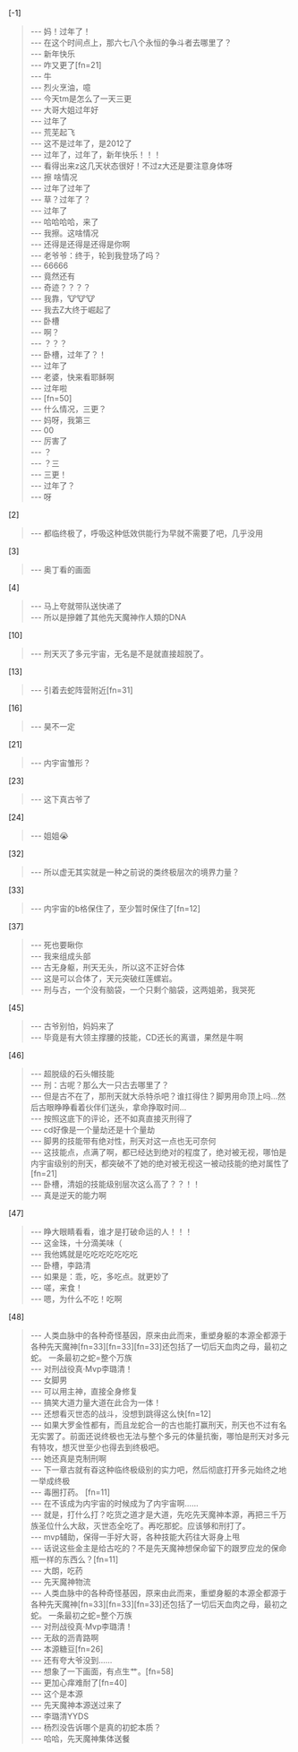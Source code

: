 
[-1] 
>--- 妈！过年了！<br>
>--- 在这个时间点上，那六七八个永恒的争斗者去哪里了？<br>
>--- 新年快乐<br>
>--- 咋又更了[fn=21]<br>
>--- 牛<br>
>--- 烈火烹油，噫<br>
>--- 今天tm是怎么了一天三更<br>
>--- 大哥大姐过年好<br>
>--- 过年了<br>
>--- 荒芜起飞<br>
>--- 这不是过年了，是2012了<br>
>--- 过年了，过年了，新年快乐！！！<br>
>--- 看得出来z这几天状态很好！不过z大还是要注意身体呀<br>
>--- 擦 啥情况<br>
>--- 过年了过年了<br>
>--- 草？过年了？<br>
>--- 过年了<br>
>--- 哈哈哈哈，来了<br>
>--- 我擦。这啥情况<br>
>--- 还得是还得是还得是你啊<br>
>--- 老爷爷：终于，轮到我登场了吗？<br>
>--- 66666<br>
>--- 竟然还有<br>
>--- 奇迹？？？？<br>
>--- 我靠，🐮🐮🐮<br>
>--- 我去Z大终于崛起了<br>
>--- 卧槽<br>
>--- 啊？<br>
>--- ？？？<br>
>--- 卧槽，过年了？！<br>
>--- 过年了<br>
>--- 老婆，快来看耶稣啊<br>
>--- 过年啦<br>
>--- [fn=50]<br>
>--- 什么情况，三更？<br>
>--- 妈呀，我第三<br>
>--- 00<br>
>--- 厉害了<br>
>--- ？<br>
>--- ？三<br>
>--- 三更！<br>
>--- 过年了？<br>
>--- 呀<br>

[2] 
>--- 都临终极了，呼吸这种低效供能行为早就不需要了吧，几乎没用<br>

[3] 
>--- 奥丁看的画面<br>

[4] 
>--- 马上夸就带队送快递了<br>
>--- 所以是摻雜了其他先天魔神作人類的DNA<br>

[10] 
>--- 刑天灭了多元宇宙，无名是不是就直接超脱了。<br>

[13] 
>--- 引着去蛇阵营附近[fn=31]<br>

[16] 
>--- 昊不一定<br>

[21] 
>--- 内宇宙雏形？<br>

[23] 
>--- 这下真古爷了<br>

[24] 
>--- 姐姐😭<br>

[32] 
>--- 所以虚无其实就是一种之前说的类终极层次的境界力量？<br>

[33] 
>--- 内宇宙的b格保住了，至少暂时保住了[fn=12]<br>

[37] 
>--- 死也要瞅你<br>
>--- 我来组成头部<br>
>--- 古无身躯，刑天无头，所以这不正好合体<br>
>--- 这是可以合体了，天元突破红莲螺岩。<br>
>--- 刑与古，一个没有脑袋，一个只剩个脑袋，这两姐弟，我哭死<br>

[45] 
>--- 古爷别怕，妈妈来了<br>
>--- 毕竟是有大领主撑腰的技能，CD还长的离谱，果然是牛啊<br>

[46] 
>--- 超脱级的石头帽技能<br>
>--- 刑：古呢？那么大一只古去哪里了？<br>
>--- 但是古不在了，那刑天就大杀特杀吧？谁扛得住？脚男用命顶上吗…然后古眼睁睁看着伙伴们送头，拿命挣取时间…<br>
>--- 按照这底下的评论，还不如真直接灭刑得了<br>
>--- cd好像是一个量劫还是十个量劫<br>
>--- 脚男的技能带有绝对性，刑天对这一点也无可奈何<br>
>--- 这技能点，点满了啊，都已经达到绝对的程度了，绝对被无视，哪怕是内宇宙级别的刑天，都突破不了她的绝对被无视这一被动技能的绝对属性了[fn=21]<br>
>--- 卧槽，清姐的技能级别层次这么高了？？！！<br>
>--- 真是逆天的能力啊<br>

[47] 
>--- 睁大眼睛看看，谁才是打破命运的人！！！<br>
>--- 这金珠，十分滴美味（<br>
>--- 我他媽就是吃吃吃吃吃吃吃<br>
>--- 卧槽，李路清<br>
>--- 如果是：乖，吃，多吃点。就更妙了<br>
>--- 嗟，来食！<br>
>--- 嗯，为什么不吃！吃啊<br>

[48] 
>--- 人类血脉中的各种奇怪基因，原来由此而来，重塑身躯的本源全都源于各种先天魔神[fn=33][fn=33][fn=33]还包括了一切后天血肉之母，最初之蛇。 一条最初之蛇=整个万族<br>
>--- 对刑战役真·Mvp李璐清！<br>
>--- 女脚男<br>
>--- 可以用主神，直接全身修复<br>
>--- 搞笑大道力量大道在此合为一体！<br>
>--- 还想看灭世态的战斗，没想到跳得这么快[fn=12]<br>
>--- 如果大罗金性都有，而且龙蛇合一的古也能打赢刑天，刑天也不过有名无实罢了。前面还说终极也无法与整个多元的体量抗衡，哪怕是刑天对多元有特攻，想灭世至少也得去到终极吧。<br>
>--- 她还真是克制刑啊<br>
>--- 下一章古就有昋这种临终极级别的实力吧，然后彻底打开多元始终之地一举成终极<br>
>--- 毒圈打药。 [fn=11]<br>
>--- 在不该成为内宇宙的时候成为了内宇宙啊……<br>
>--- 就是，打什么打？吃货之道才是大道，先吃先天魔神本源，再把三千万族圣位什么大敌，灭世态全吃了。再吃那蛇。应该够和刑打了。<br>
>--- mvp辅助，保得一手好大哥，各种技能大药往大哥身上甩<br>
>--- 话说这些金主是给古吃的？不是先天魔神想保命留下的跟罗应龙的保命瓶一样的东西么？[fn=11]<br>
>--- 大朗，吃药<br>
>--- 先天魔神物流<br>
>--- 人类血脉中的各种奇怪基因，原来由此而来，重塑身躯的本源全都源于各种先天魔神[fn=33][fn=33][fn=33]还包括了一切后天血肉之母，最初之蛇。 一条最初之蛇=整个万族<br>
>--- 对刑战役真·Mvp李璐清！<br>
>--- 无敌的沥青路啊<br>
>--- 本源糖豆[fn=26]<br>
>--- 还有夸大爷没到……<br>
>--- 想象了一下画面，有点生艹。[fn=58]<br>
>--- 更加心痒难耐了[fn=40]<br>
>--- 这个是本源<br>
>--- 先天魔神本源送过来了<br>
>--- 李璐清YYDS<br>
>--- 杨烈没告诉哪个是真的初蛇本质？<br>
>--- 哈哈，先天魔神集体送餐<br>
